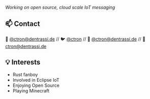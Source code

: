 *Working on open source, cloud scale IoT messaging*

## 📫 Contact

🐘 [@ctron@dentrassi.de](https://mastodon.dentrassi.de/@ctron "Mastodon") // :bird: [@ctron](https://twitter.com/ctron "Twitter") // 💬 [@ctron@dentrassi.de](https://matrix.to/#/@ctron:dentrassi.de "Matrix") // :incoming_envelope: [ctron@dentrassi.de](mailto:ctron@dentrassi.de "E-Mail")

## 💡 Interests

* Rust fanboy
* Involved in Eclipse IoT
* Enjoying Open Source
* Playing Minecraft


<!--
**ctron/ctron** is a ✨ _special_ ✨ repository because its `README.md` (this file) appears on your GitHub profile.

Here are some ideas to get you started:

- 🔭 I’m currently working on ...
- 🌱 I’m currently learning ...
- 👯 I’m looking to collaborate on ...
- 🤔 I’m looking for help with ...
- 💬 Ask me about ...
- 📫 How to reach me: ...
- 😄 Pronouns: ...
- ⚡ Fun fact: ...
-->
